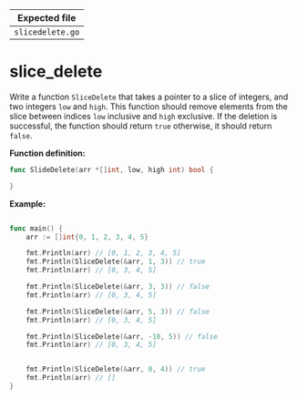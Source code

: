 | Expected file    |
| ---------------- |
| `slicedelete.go` |

# slice_delete


Write a function `SliceDelete` that takes a pointer to a slice of integers, and two integers `low` and `high`. This function should remove elements from the slice between indices `low` inclusive and `high` exclusive. If the deletion is successful, the function should return `true` otherwise, it should return `false`.

**Function definition:**

```go
func SlideDelete(arr *[]int, low, high int) bool {

}
```

**Example:**

```go

func main() {
    arr := []int{0, 1, 2, 3, 4, 5}

    fmt.Println(arr) // [0, 1, 2, 3, 4, 5]
    fmt.Println(SliceDelete(&arr, 1, 3)) // true
    fmt.Println(arr) // [0, 3, 4, 5]

    fmt.Println(SliceDelete(&arr, 3, 3)) // false
    fmt.Println(arr) // [0, 3, 4, 5]

    fmt.Println(SliceDelete(&arr, 5, 3)) // false
    fmt.Println(arr) // [0, 3, 4, 5]

    fmt.Println(SliceDelete(&arr, -10, 5)) // false
    fmt.Println(arr) // [0, 3, 4, 5]


    fmt.Println(SliceDelete(&arr, 0, 4)) // true
    fmt.Println(arr) // []
}
```
